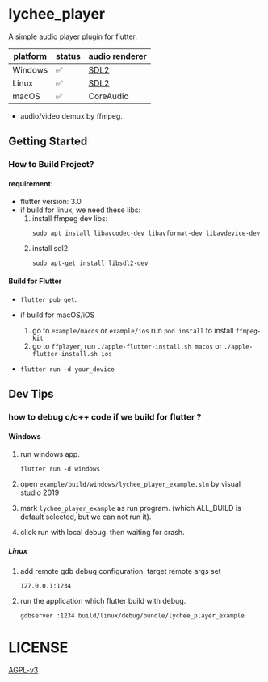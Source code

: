 # lychee_player

A simple audio player plugin for flutter.

| platform | status | audio renderer                            |
|----------|--------|-------------------------------------------|
| Windows  | ✅      | [SDL2](https://github.com/libsdl-org/SDL) |
| Linux    | ✅      | [SDL2](https://github.com/libsdl-org/SDL) |  
| macOS    | ✅      | CoreAudio                                 |

* audio/video demux by ffmpeg.

## Getting Started

### How to Build Project?

#### requirement:

* flutter version: 3.0
* if build for linux, we need these libs:
    1. install ffmpeg dev libs:
       ```
       sudo apt install libavcodec-dev libavformat-dev libavdevice-dev
       ```
    2. install sdl2:
       ```
       sudo apt-get install libsdl2-dev
       ```

#### Build for Flutter

* `flutter pub get`.
* if build for macOS/iOS
    1. go to `example/macos` or `example/ios` run `pod install` to install `ffmpeg-kit`
    2. go to `ffplayer`, run `./apple-flutter-install.sh macos` or `./apple-flutter-install.sh ios`

* `flutter run -d your_device`

## Dev Tips

### how to debug c/c++ code if we build for flutter ?

#### Windows

1. run windows app.
    ```shell
    flutter run -d windows
    ```

2. open `example/build/windows/lychee_player_example.sln` by visual studio 2019
3. mark `lychee_player_example` as run program. (which ALL_BUILD is default selected, but we can not run it).
4. click run with local debug. then waiting for crash.

##### Linux

1. add remote gdb debug configuration. target remote args set

    ```
    127.0.0.1:1234
    ```

2. run the application which flutter build with debug.

    ```shell
    gdbserver :1234 build/linux/debug/bundle/lychee_player_example
    ```

# LICENSE

[AGPL-v3](LICENSE)
